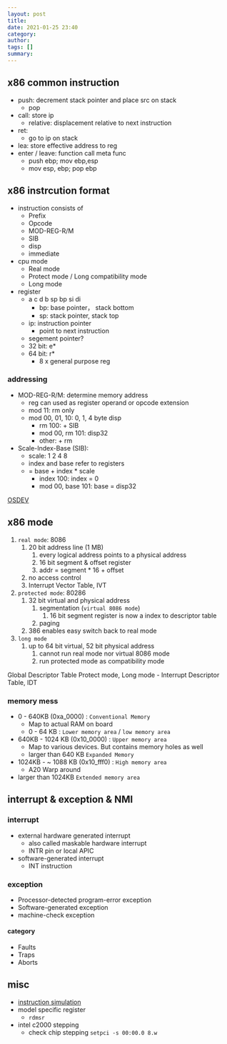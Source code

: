 ```yaml
---
layout: post
title:
date: 2021-01-25 23:40
category:
author:
tags: []
summary:
---
```


## x86 common instruction

- push: decrement stack pointer and place src on stack
  - pop
- call: store ip
  - relative: displacement relative to next instruction
- ret:
  - go to ip on stack
- lea: store effective address to reg
- enter / leave: function call meta func
  - push ebp; mov ebp,esp
  - mov esp, ebp; pop ebp

## x86 instrcution format

- instruction consists of
  - Prefix
  - Opcode
  - MOD-REG-R/M
  - SIB
  - disp
  - immediate
- cpu mode
  - Real mode
  - Protect mode / Long compatibility mode
  - Long mode
- register
  - a c d b sp bp si di
    - bp: base pointer， stack bottom
    - sp: stack pointer, stack top
  - ip: instruction pointer
    - point to next instruction
  - segement pointer?
  - 32 bit: e\*
  - 64 bit: r\*
    - 8 x general purpose reg

### addressing

- MOD-REG-R/M: determine memory address
  - reg can used as register operand or opcode extension
  - mod 11: rm only
  - mod 00, 01, 10: 0, 1, 4 byte disp
    - rm 100: + SIB
    - mod 00, rm 101: disp32
    - other: + rm
- Scale-Index-Base (SIB):
  - scale: 1 2 4 8
  - index and base refer to registers
  - = base + index \* scale
    - index 100: index = 0
    - mod 00, base 101: base = disp32

[OSDEV](https://wiki.osdev.org/X86-64_Instruction_Encoding)

## x86 mode

1. `real mode`: 8086
   1. 20 bit address line (1 MB)
      1. every logical address points to a physical address
      2. 16 bit segment & offset register
      3. addr = segment \* 16 + offset
   2. no access control
   3. Interrupt Vector Table, IVT
2. `protected mode`: 80286
   1. 32 bit virtual and physical address
      1. segmentation (`virtual 8086 mode`)
         1. 16 bit segment register is now a index to descriptor table
      2. paging
   2. 386 enables easy switch back to real mode
3. `long mode`
   1. up to 64 bit virtual, 52 bit physical address
      1. cannot run real mode nor virtual 8086 mode
      2. run protected mode as compatibility mode

Global Descriptor Table
Protect mode, Long mode - Interrupt Descriptor Table, IDT

### memory mess

- 0 - 640KB (0xa_0000) : `Conventional Memory`
  - Map to actual RAM on board
  - 0 - 64 KB : `Lower memory area` / `low memory area`
- 640KB - 1024 KB (0x10_0000) : `Upper memory area`
  - Map to various devices. But contains memory holes as well
  - larger than 640 KB `Expanded Memory`
- 1024KB - ~ 1088 KB (0x10_fff0) : `High memory area`
  - A20 Warp around
- larger than 1024KB `Extended memory area`

## interrupt & exception & NMI

### interrupt

- external hardware generated interrupt
  - also called maskable hardware interrupt
  - INTR pin or local APIC
- software-generated interrupt
  - INT instruction

### exception

- Processor-detected program-error exception
- Software-generated exception
- machine-check exception

#### category

- Faults
- Traps
- Aborts

## misc

- [instruction simulation](https://software.intel.com/content/www/us/en/develop/articles/intel-software-development-emulator.html)
- model specific register
  - `rdmsr`
- intel c2000 stepping
  - check chip stepping `setpci -s 00:00.0 8.w`


